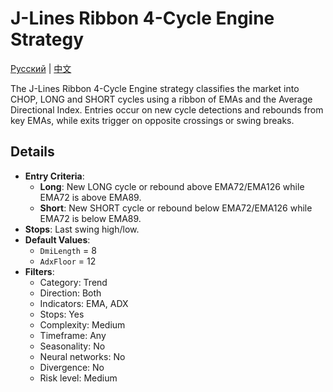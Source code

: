 # J-Lines Ribbon 4-Cycle Engine Strategy
[Русский](README_ru.md) | [中文](README_cn.md)

The J-Lines Ribbon 4-Cycle Engine strategy classifies the market into CHOP, LONG and SHORT cycles using a ribbon of EMAs and the Average Directional Index. Entries occur on new cycle detections and rebounds from key EMAs, while exits trigger on opposite crossings or swing breaks.

## Details

- **Entry Criteria**:
  - **Long**: New LONG cycle or rebound above EMA72/EMA126 while EMA72 is above EMA89.
  - **Short**: New SHORT cycle or rebound below EMA72/EMA126 while EMA72 is below EMA89.
- **Stops**: Last swing high/low.
- **Default Values**:
  - `DmiLength` = 8
  - `AdxFloor` = 12
- **Filters**:
  - Category: Trend
  - Direction: Both
  - Indicators: EMA, ADX
  - Stops: Yes
  - Complexity: Medium
  - Timeframe: Any
  - Seasonality: No
  - Neural networks: No
  - Divergence: No
  - Risk level: Medium
